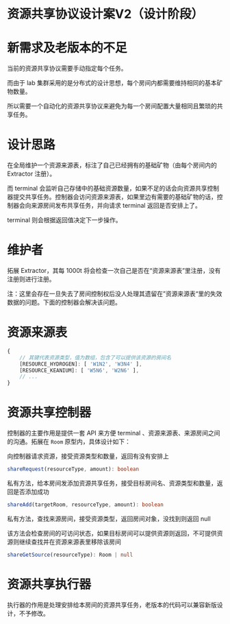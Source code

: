 # 资源共享协议设计案V2（设计阶段）

# 新需求及老版本的不足

当前的资源共享协议需要手动指定每个任务。

而由于 lab 集群采用的是分布式的设计思想，每个房间内都需要维持相同的基本矿物数量。

所以需要一个自动化的资源共享协议来避免为每一个房间配置大量相同且繁琐的共享任务。

# 设计思路

在全局维护一个资源来源表，标注了自己已经拥有的基础矿物（由每个房间内的 Extractor 注册）。

而 terminal 会监听自己存储中的基础资源数量，如果不足的话会向资源共享控制器提交共享任务。控制器会访问资源来源表，如果里边有需要的基础矿物的话，控制器会向来源房间发布共享任务，并向请求 terminal 返回是否安排上了。

terminal 则会根据返回值决定下一步操作。

# 维护者

拓展 Extractor，其每 1000t 将会检查一次自己是否在“资源来源表”里注册，没有注册则进行注册。

注：这里会存在一旦失去了房间控制权后没人处理其遗留在”资源来源表“里的失效数据的问题。下面的控制器会解决该问题。

# 资源来源表

```js
{
    // 其键代表资源类型，值为数组，包含了可以提供该资源的房间名
    [RESOURCE_HYDROGEN]: [ 'W1N2', 'W3N4' ],
    [RESOURCE_KEANIUM]: [ 'W5N6', 'W2N6' ],
    // ...
}
```

# 资源共享控制器

控制器的主要作用是提供一套 API 来方便 terminal 、资源来源表、来源房间之间的沟通。拓展在 `Room` 原型内，具体设计如下：

向控制器请求资源，接受资源类型和数量，返回有没有安排上

```ts
shareRequest(resourceType, amount): boolean
```

私有方法，给本房间发添加资源共享任务，接受目标房间名、资源类型和数量，返回是否添加成功

```ts
shareAdd(targetRoom, resourceType, amount): boolean
```

私有方法，查找来源房间，接受资源类型，返回房间对象，没找到则返回 null

该方法会检查房间的可访问状态，如果目标房间可以提供资源则返回，不可提供资源则继续查找并在资源来源表里移除该房间

```ts
shareGetSource(resourceType): Room | null
```

# 资源共享执行器

执行器的作用是处理安排给本房间的资源共享任务，老版本的代码可以兼容新版设计，不予修改。
